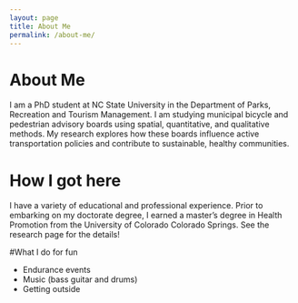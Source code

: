 ```yaml
---
layout: page
title: About Me
permalink: /about-me/
---
```


# About Me

I am a PhD student at NC State University in the Department of Parks, Recreation and Tourism Management. I am studying municipal bicycle and pedestrian advisory boards using spatial, quantitative, and qualitative methods. My research explores how these boards influence active transportation policies and contribute to sustainable, healthy communities.

# How I got here
I have a variety of educational and professional experience. Prior to embarking on my doctorate degree, I earned a master’s degree in Health Promotion from the University of Colorado Colorado Springs. See the research page for the details!

#What I do for fun
- Endurance events
- Music (bass guitar and drums)
- Getting outside

